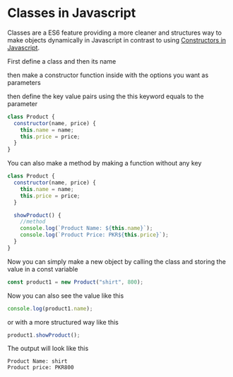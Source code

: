 # Classes in Javascript

Classes are a ES6 feature providing a more cleaner and structures way to make objects dynamically in Javascript in contrast to using [Constructors in Javascript](https://github.com/sarimhasan/Today-I-Learned/blob/main/Javascript/Constructors-in-js.md).

First define a class and then its name

then make a constructor function inside with the options you want as parameters

then define the key value pairs using the this keyword equals to the parameter

```js
class Product {
  constructor(name, price) {
    this.name = name;
    this.price = price;
  }
}
```

You can also make a method by making a function without any key

```js
class Product {
  constructor(name, price) {
    this.name = name;
    this.price = price;
  }

  showProduct() {
    //method
    console.log(`Product Name: ${this.name}`);
    console.log(`Product Price: PKR${this.price}`);
  }
}
```

Now you can simply make a new object by calling the class and storing the value in a const variable

```js
const product1 = new Product("shirt", 800);
```

Now you can also see the value like this

```js
console.log(product1.name);
```

or with a more structured way like this

```js
product1.showProduct();
```

The output will look like this

```
Product Name: shirt
Product price: PKR800
```
